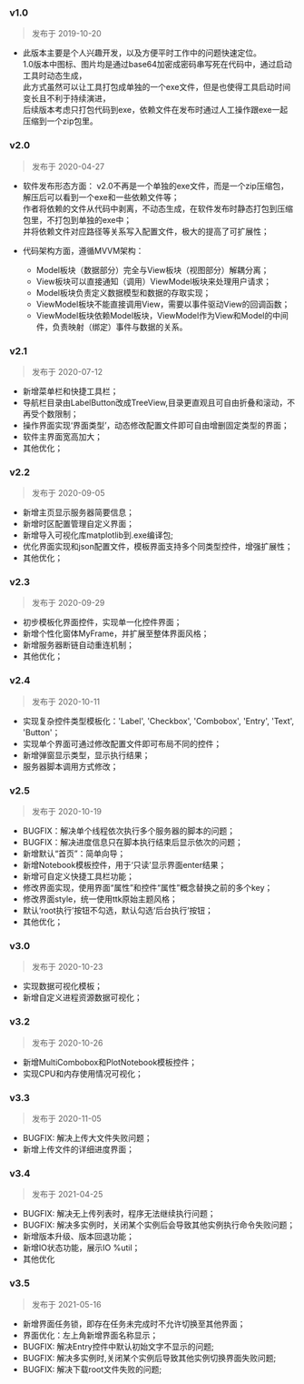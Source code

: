 
### v1.0
  > 发布于 2019-10-20
  * 此版本主要是个人兴趣开发，以及方便平时工作中的问题快速定位。  
    1.0版本中图标、图片均是通过base64加密成密码串写死在代码中，通过启动工具时动态生成，  
    此方式虽然可以让工具打包成单独的一个exe文件，但是也使得工具启动时间变长且不利于持续演进，  
    后续版本考虑只打包代码到exe，依赖文件在发布时通过人工操作跟exe一起压缩到一个zip包里。

### v2.0
  > 发布于 2020-04-27
  * 软件发布形态方面：
    v2.0不再是一个单独的exe文件，而是一个zip压缩包，解压后可以看到一个exe和一些依赖文件等；  
    作者将依赖的文件从代码中剥离，不动态生成，在软件发布时静态打包到压缩包里，不打包到单独的exe中；  
    并将依赖文件对应路径等关系写入配置文件，极大的提高了可扩展性；

  * 代码架构方面，遵循MVVM架构：  
    - Model板块（数据部分）完全与View板块（视图部分）解耦分离；  
    - View板块可以直接通知（调用）ViewModel板块来处理用户请求；  
    - Model板块负责定义数据模型和数据的存取实现；  
    - ViewModel板块不能直接调用View，需要以事件驱动View的回调函数；  
    - ViewModel板块依赖Model板块，ViewModel作为View和Model的中间件，负责映射（绑定）事件与数据的关系。  

### v2.1
  > 发布于 2020-07-12
  * 新增菜单栏和快捷工具栏；
  * 导航栏目录由LabelButton改成TreeView,目录更直观且可自由折叠和滚动，不再受个数限制；
  * 操作界面实现‘界面类型’，动态修改配置文件即可自由增删固定类型的界面；
  * 软件主界面宽高加大；
  * 其他优化；
        
### v2.2
  > 发布于 2020-09-05
  * 新增主页显示服务器简要信息；
  * 新增时区配置管理自定义界面；
  * 新增导入可视化库matplotlib到.exe编译包;
  * 优化界面实现和json配置文件，模板界面支持多个同类型控件，增强扩展性；
  * 其他优化；
    
### v2.3
  > 发布于 2020-09-29
  * 初步模板化界面控件，实现单一化控件界面；
  * 新增个性化窗体MyFrame，并扩展至整体界面风格；
  * 新增服务器断链自动重连机制；
  * 其他优化；    
   
### v2.4
  > 发布于 2020-10-11
  * 实现复杂控件类型模板化：'Label', 'Checkbox', 'Combobox', 'Entry', 'Text', 'Button'；
  * 实现单个界面可通过修改配置文件即可布局不同的控件；
  * 新增弹窗显示类型，显示执行结果；
  * 服务器脚本调用方式修改；
       
### v2.5
  > 发布于 2020-10-19
  * BUGFIX：解决单个线程依次执行多个服务器的脚本的问题；
  * BUGFIX：解决进度信息只在脚本执行结束后显示依次的问题；
  * 新增默认“首页”：简单向导；
  * 新增Notebook模板控件，用于‘只读’显示界面enter结果；
  * 新增可自定义快捷工具栏功能；
  * 修改界面实现，使用界面“属性”和控件“属性”概念替换之前的多个key；
  * 修改界面style，统一使用ttk原始主题风格；
  * 默认‘root执行’按钮不勾选，默认勾选‘后台执行’按钮；
  * 其他优化；

### v3.0
  > 发布于 2020-10-23
  * 实现数据可视化模板；
  * 新增自定义进程资源数据可视化；

### v3.2
  > 发布于 2020-10-26
  * 新增MultiCombobox和PlotNotebook模板控件；
  * 实现CPU和内存使用情况可视化；

### v3.3
  > 发布于 2020-11-05
  * BUGFIX: 解决上传大文件失败问题；
  * 新增上传文件的详细进度界面；

### v3.4
  > 发布于 2021-04-25
  * BUGFIX: 解决无上传列表时，程序无法继续执行问题；
  * BUGFIX: 解决多实例时，关闭某个实例后会导致其他实例执行命令失败问题；
  * 新增版本升级、版本回退功能；
  * 新增IO状态功能，展示IO %util；
  * 其他优化

### v3.5
  > 发布于 2021-05-16
  * 新增界面任务锁，即存在任务未完成时不允许切换至其他界面；
  * 界面优化：左上角新增界面名称显示；
  * BUGFIX: 解决Entry控件中默认初始文字不显示的问题;
  * BUGFIX: 解决多实例时,关闭某个实例后导致其他实例切换界面失败问题;
  * BUGFIX: 解决下载root文件失败的问题;
